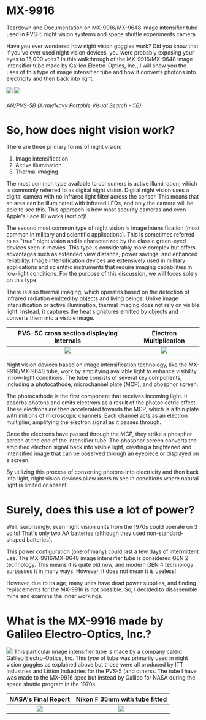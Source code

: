 # MX-9916

Teardown and Documentation on MX-9916/MX-9648 image intensifier tube used in PVS-5 night vision systems and space shuttle experiments camera.

Have you ever wondered how night vision goggles work? Did you know that if you've ever used night vision devices, you were probably exposing your eyes to 15,000 volts? In this walkthrough of the MX-9916/MX-9648 image intensifier tube made by Galileo Electro-Optics, Inc., I will show you the uses of this type of image intensifier tube and how it converts photons into electricity and then back into light.

![](https://github.com/ComputerFish/MX-9916/assets/52689119/c2b6c8c6-1255-47ab-9fef-63892523c5e0)
![](https://github.com/ComputerFish/MX-9916/assets/52689119/a1bc5a5e-af69-4193-9b55-6be7498fab28)
###### *AN/PVS-5B (Army/Navy Portable Visual Search - 5B)*

# So, how does night vision work?

There are three primary forms of night vision:
1. Image intensification
2. Active illumination
3. Thermal imaging
  
The most common type available to consumers is active illumination, which is commonly referred to as digital night vision. Digital night vision uses a digital camera with no infrared light filter across the sensor. This means that an area can be illuminated with infrared LEDs, and only the camera will be able to see this. This approach is how most security cameras and even Apple's Face ID works (sort of)!

The second most common type of night vision is image intensification (most common in military and scientific applications). This is sometimes referred to as "true" night vision and is characterized by the classic green-eyed devices seen in movies. This type is considerably more complex but offers advantages such as extended view distance, power savings, and enhanced reliability. Image intensification devices are extensively used in military applications and scientific instruments that require imaging capabilities in low-light conditions. For the purpose of this discussion, we will focus solely on this type.

There is also thermal imaging, which operates based on the detection of infrared radiation emitted by objects and living beings. Unlike image intensification or active illumination, thermal imaging does not rely on visible light. Instead, it captures the heat signatures emitted by objects and converts them into a visible image.

PVS-5C cross section displaying internals |  Electron Multiplication 
:-------------------------:|:-------------------------:
![](https://github.com/ComputerFish/MX-9916/assets/52689119/1664f68c-7bd2-4bcb-87c8-a1f0a7860ce1)  |  ![](https://github.com/ComputerFish/MX-9916/assets/52689119/d2b7d9bb-88fa-4f91-a0da-a19299386c5c)

Night vision devices based on image intensification technology, like the MX-9916/MX-9648 tube, work by amplifying available light to enhance visibility in low-light conditions. The tube consists of several key components, including a photocathode, microchannel plate (MCP), and phosphor screen.

The photocathode is the first component that receives incoming light. It absorbs photons and emits electrons as a result of the photoelectric effect. These electrons are then accelerated towards the MCP, which is a thin plate with millions of microscopic channels. Each channel acts as an electron multiplier, amplifying the electron signal as it passes through.

Once the electrons have passed through the MCP, they strike a phosphor screen at the end of the intensifier tube. The phosphor screen converts the amplified electron signal back into visible light, creating a brightened and intensified image that can be observed through an eyepiece or displayed on a screen.

By utilizing this process of converting photons into electricity and then back into light, night vision devices allow users to see in conditions where natural light is limited or absent.


# Surely, does this use a lot of power?

Well, surprisingly, even night vision units from the 1970s could operate on 3 volts! That's only two AA batteries (although they used non-standard-shaped batteries).

This power configuration (one of many) could last a few days of intermittent use. The MX-9916/MX-9648 image intensifier tube is considered GEN 2 technology. This means it is quite old now, and modern GEN 4 technology surpasses it in many ways. However, it does not mean it is useless!

However, due to its age, many units have dead power supplies, and finding replacements for the MX-9916 is not possible. So, I decided to disassemble mine and examine the inner workings.

# What is the MX-9916 made by Galileo Electro-Optics, Inc.?
![](https://i.imgur.com/jNUwAyu.jpg)
This particular image intensifier tube is made by a company caleld Galileo Electro-Optics, Inc. This *type* of tube was primarily used in night vision goggles as explained above but those were all produced by ITT Industries and Littion Industries for the PVS-5 (and others). The tube I have was made to the MX-9916 spec but instead by Galileo for NASA during the space shuttle program in the 1970s.

NASA's Final Report|  Nikon F 35mm with tube fitted
:-------------------------:|:-------------------------:
![](https://github.com/ComputerFish/MX-9916/assets/52689119/756742d9-5366-44de-941a-e6ef86771331)  |  ![](https://github.com/ComputerFish/MX-9916/assets/52689119/57497614-a740-4d1f-9569-87f1c2b8b699)



